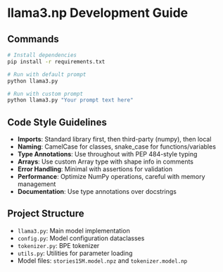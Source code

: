 # llama3.np Development Guide

## Commands
```bash
# Install dependencies
pip install -r requirements.txt

# Run with default prompt
python llama3.py

# Run with custom prompt
python llama3.py "Your prompt text here"
```

## Code Style Guidelines
- **Imports**: Standard library first, then third-party (numpy), then local
- **Naming**: CamelCase for classes, snake_case for functions/variables
- **Type Annotations**: Use throughout with PEP 484-style typing
- **Arrays**: Use custom Array type with shape info in comments
- **Error Handling**: Minimal with assertions for validation
- **Performance**: Optimize NumPy operations, careful with memory management
- **Documentation**: Use type annotations over docstrings

## Project Structure
- `llama3.py`: Main model implementation
- `config.py`: Model configuration dataclasses
- `tokenizer.py`: BPE tokenizer
- `utils.py`: Utilities for parameter loading
- Model files: `stories15M.model.npz` and `tokenizer.model.np`